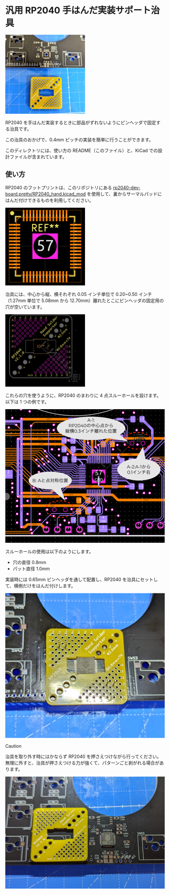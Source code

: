 # 汎用 RP2040 手はんだ実装サポート治具

<img src="docs/photo1.jpg" width="50%" />

RP2040 を手はんだ実装するときに部品がずれないようにピンヘッダで固定する治具です。

この治具のおかげで、0.4mm ピッチの実装を簡単に行うことができます。

このディレクトリには、使い方の README（このファイル）と、KiCad での設計ファイルが含まれています。

## 使い方

RP2040 のフットプリントは、このリポジトリにある [rp2040-dev-board.pretty/RP2040_hand.kicad_mod](../rp2040-dev-board.pretty/RP2040_hand.kicad_mod) を使用して、裏からサーマルパッドにはんだ付けできるものを利用してください。

<img src="docs/rp2040-hand-footprint.png" width="50%" />

治具には、中心から縦、横それぞれ 0.05 インチ単位で 0.20~0.50 インチ（1.27mm 単位で 5.08mm から 12.70mm）離れたとこにピンヘッダの固定用の穴が空いています。

<img src="docs/hole_guide.png" width="50%" />

これらの穴を使うように、RP2040 のまわりに 4 点スルーホールを設けます。以下は 1 つの例です。

![alt text](docs/pcb-hole.png)

スルーホールの使用は以下のようにします。

- 穴の直径 0.8mm
- パット直径 1.0mm

実装時には 0.65mm ピンヘッダを通して配置し、RP2040 を治具にセットして、横側だけをはんだ付けします。

![alt text](docs/using.jpg)

> [!CAUTION]
> 治具を取り外す時にはかならず RP2040 を押さえつけながら行ってください。無理に外すと、治具が押さえつける力が強くて、パターンごと剥がれる場合があります。

![alt text](docs/after.jpg)
